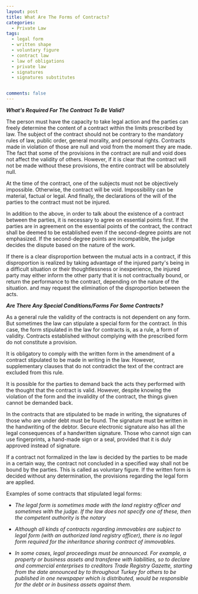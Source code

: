 ```yaml
---
layout: post
title: What Are The Forms of Contracts?
categories: 
  - Private Law
tags:
  - legal form
  - written shape
  - voluntary figure
  - contract law
  - law of obligations
  - private law
  - signatures
  - signatures substitutes


comments: false
---
```


***What's Required For The Contract To Be Valid?***

The person must have the capacity to take legal action and the parties can freely determine the content of a contract within the limits prescribed by law. The subject of the contract should not be contrary to the mandatory rules of law, public order, general morality, and personal rights. Contracts made in violation of those are null and void from the moment they are made. The fact that some of the provisions in the contract are null and void does not affect the validity of others. However, if it is clear that the contract will not be made without these provisions, the entire contract will be absolutely null.

At the time of the contract, one of the subjects must not be objectively impossible. Otherwise, the contract will be void. Impossibility can be material, factual or legal. And finally, the declarations of the will of the parties to the contract must not be injured.

In addition to the above, in order to talk about the existence of a contract between the parties, it is necessary to agree on essential points first.  If the parties are in agreement on the essential points of the contract, the contract shall be deemed to be established even if the second-degree points are not emphasized.
If the second-degree points are incompatible, the judge decides the dispute based on the nature of the work.

If there is a clear disproportion between the mutual acts in a contract, if this disproportion is realized by taking advantage of the injured party's being in a difficult situation or their thoughtlessness or inexperience, the injured party may either inform the other party that it is not contractually bound, or return the performance to the contract, depending on the nature of the situation. and may request the elimination of the disproportion between the acts.

***Are There Any Special Conditions/Forms For Some Contracts?***

As a general rule the validity of the contracts is not dependent on any form.
But sometimes the law can stipulate a special form for the contract. In this case, the form stipulated in the law for contracts is, as a rule, a form of validity. Contracts established without complying with the prescribed form do not constitute a provision.

It is obligatory to comply with the written form in the amendment of a contract stipulated to be made in writing in the law. However, supplementary clauses that do not contradict the text of the contract are excluded from this rule. 

It is possible for the parties to demand back the acts they performed with the thought that the contract is valid. However, despite knowing the violation of the form and the invalidity of the contract, the things given cannot be demanded back.

In the contracts that are stipulated to be made in writing, the signatures of those who are under debt must be found.
The signature must be written in the handwriting of the debtor. Secure electronic signature also has all the legal consequences of a handwritten signature. Those who cannot sign can use fingerprints, a hand-made sign or a seal, provided that it is duly approved instead of signature.

If a contract not formalized in the law is decided by the parties to be made in a certain way, the contract not concluded in a specified way shall not be bound by the parties. This is called as voluntary figure.
If the written form is decided without any determination, the provisions regarding the legal form are applied.

Examples of some contracts that stipulated legal forms:
* *The legal form is sometimes made with the land registry officer and sometimes with the judge. If the law does not specify one of these, then the competent authority is the notary*

* *Although all kinds of contracts regarding immovables are subject to legal form (with an authorized land registry officer), there is no legal form required for the inheritance sharing contract of immovables.*

* *In some cases, legal proceedings must be announced. For example, a property or business assets and transferee with liabilities, so to declare and commercial enterprises to creditors Trade Registry Gazette, starting from the date announced by to throughout Turkey for others to be published in one newspaper which is distributed, would be responsible for the debt or in business assets against them.*
